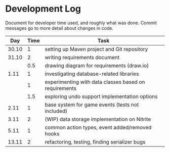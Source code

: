 # Development Log
Document for developer time used, and roughly what was done.
Commit messages go to more detail about changes in code.

| Day   | Time | Task |
| ----- | ---- | ---- |
| 30.10 | 1    | setting up Maven project and Git repository |
| 31.10 | 2    | writing requirements document |
|       | 0.5  | drawing diagram for requirements (draw.io) |
| 1.11  | 1    | investigating database-related libraries |
|       | 1    | experimenting with data classes based on requirements |
|       | 1.5  | exploring undo support implementation options |
| 2.11  | 1    | base system for game events (tests not included) |
| 3.11  | 2    | (WIP) data storage implementation on Nitrite |
| 5.11  | 1    | common action types, event added/removed hooks |
| 13.11 | 2    | refactoring, testing, finding serializer bugs |